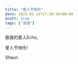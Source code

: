 ```yaml
---
title: "爱人节快乐"
date: 2023-02-14T17:30:43+08:00
draft: true
tags: ["浪漫"]
---
```


致我的爱人Echo,

爱人节快乐!　

Shaun
